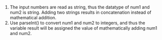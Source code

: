 1. The input numbers are read as string, thus the datatype of num1 and num2 is string. Adding two strings results in concatenation instead of mathematical addition.
2. Use parseInt() to convert num1 and num2 to integers, and thus the variable result will be assigned the value of mathematically adding num1 and num2.
